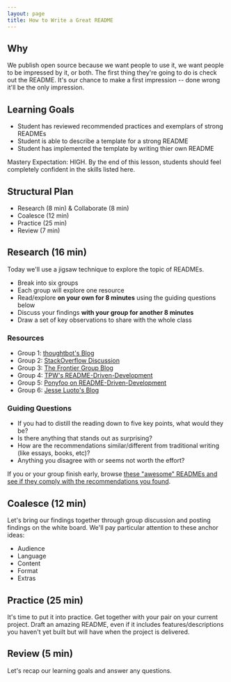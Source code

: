 ```yaml
---
layout: page
title: How to Write a Great README
---
```


## Why

We publish open source because we want people to use it, we want people to be impressed by it, or both. The first thing they're going to do is check out the README. It's our chance to make a first impression -- done wrong it'll be the only impression.

## Learning Goals

* Student has reviewed recommended practices and exemplars of strong READMEs
* Student is able to describe a template for a strong README
* Student has implemented the template by writing thier own README

Mastery Expectation: HIGH. By the end of this lesson, students should feel completely confident in the skills listed here.

## Structural Plan

* Research (8 min) & Collaborate (8 min)
* Coalesce (12 min)
* Practice (25 min)
* Review (7 min)

## Research (16 min)

Today we'll use a jigsaw technique to explore the topic of READMEs.

* Break into six groups
* Each group will explore one resource
* Read/explore **on your own for 8 minutes** using the guiding questions below
* Discuss your findings **with your group for another 8 minutes**
* Draw a set of key observations to share with the whole class

### Resources

* Group 1: [thoughtbot's Blog](https://robots.thoughtbot.com/how-to-write-a-great-readme)
* Group 2: [StackOverflow Discussion](http://stackoverflow.com/questions/2304863/how-to-write-a-good-readme)
* Group 3: [The Frontier Group Blog](http://blog.thefrontiergroup.com.au/2013/05/writing-a-good-readme/)
* Group 4: [TPW's README-Driven-Development](http://tom.preston-werner.com/2010/08/23/readme-driven-development.html)
* Group 5: [Ponyfoo on README-Driven-Development](https://ponyfoo.com/articles/readme-driven-development)
* Group 6: [Jesse Luoto's Blog](https://thejunkland.com/blog/how-to-write-good-readme.html)

### Guiding Questions

* If you had to distill the reading down to five key points, what would they be?
* Is there anything that stands out as surprising?
* How are the recommendations similar/different from traditional writing (like essays, books, etc)?
* Anything you disagree with or seems not worth the effort?

If you or your group finish early, browse [these "awesome" READMEs and see if they comply with the recommendations you found](https://github.com/matiassingers/awesome-readme).

## Coalesce (12 min)

Let's bring our findings together through group discussion and posting findings on the white board. We'll pay particular attention to these anchor ideas:

* Audience
* Language
* Content
* Format
* Extras

## Practice (25 min)

It's time to put it into practice. Get together with your pair on your current project. Draft an amazing README, even if it includes features/descriptions you haven't yet built but will have when the project is delivered.

## Review (5 min)

Let's recap our learning goals and answer any questions.
